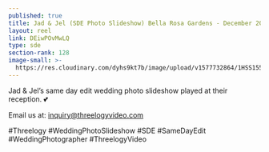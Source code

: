 ```yaml
---
published: true
title: Jad & Jel (SDE Photo Slideshow) Bella Rosa Gardens - December 2019
layout: reel
link: DEiwPOvMwLQ
type: sde
section-rank: 128
image-small: >-
  https://res.cloudinary.com/dyhs9kt7b/image/upload/v1577732864/1HSS1552-02ab.jpg
---
```

Jad & Jel’s same day edit wedding photo slideshow played at their reception. 💕

Email us at: inquiry@threelogyvideo.com

#Threelogy #WeddingPhotoSlideshow #SDE #SameDayEdit #WeddingPhotographer #ThreelogyVideo